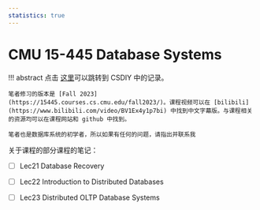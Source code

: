 ```yaml
---
statistics: true
---
```

# CMU 15-445 Database Systems

!!! abstract
    点击 [这里](https://csdiy.wiki/%E6%95%B0%E6%8D%AE%E5%BA%93%E7%B3%BB%E7%BB%9F/15445/)可以跳转到 CSDIY 中的记录。

    笔者修习的版本是 [Fall 2023](https://15445.courses.cs.cmu.edu/fall2023/)。课程视频可以在 [bilibili](https://www.bilibili.com/video/BV1Ex4y1p7bi) 中找到中文字幕版。与课程相关的资源均可以在课程网站和 github 中找到。

    笔者也是数据库系统的初学者，所以如果有任何的问题，请指出并联系我

关于课程的部分课程的笔记：

- [ ] Lec21 Database Recovery 
- [ ] Lec22 Introduction to Distributed Databases 
- [ ] Lec23 Distributed OLTP Database Systems 

